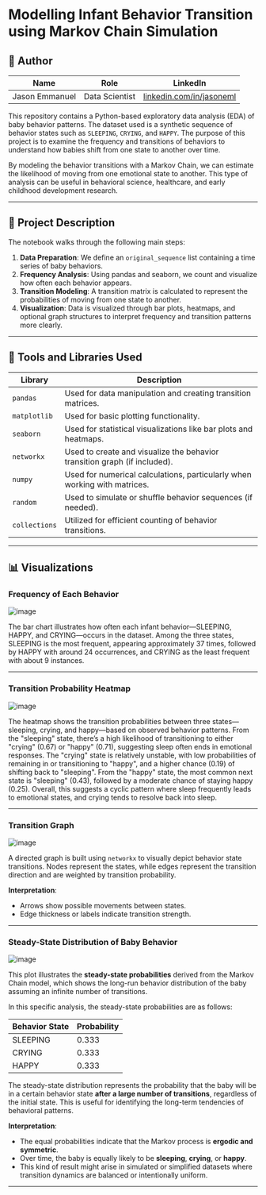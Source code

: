 # Modelling Infant Behavior Transition using Markov Chain Simulation

## 👤 Author

| Name            | Role              | LinkedIn                                      |
|-----------------|-------------------|-----------------------------------------------|
| Jason Emmanuel  | Data Scientist | [linkedin.com/in/jasoneml](https://www.linkedin.com/in/jasoneml/) |

This repository contains a Python-based exploratory data analysis (EDA) of baby behavior patterns. The dataset used is a synthetic sequence of behavior states such as `SLEEPING`, `CRYING`, and `HAPPY`. The purpose of this project is to examine the frequency and transitions of behaviors to understand how babies shift from one state to another over time.

By modeling the behavior transitions with a Markov Chain, we can estimate the likelihood of moving from one emotional state to another. This type of analysis can be useful in behavioral science, healthcare, and early childhood development research.

---

## 📘 Project Description

The notebook walks through the following main steps:

1. **Data Preparation**: We define an `original_sequence` list containing a time series of baby behaviors.
2. **Frequency Analysis**: Using pandas and seaborn, we count and visualize how often each behavior appears.
3. **Transition Modeling**: A transition matrix is calculated to represent the probabilities of moving from one state to another.
4. **Visualization**: Data is visualized through bar plots, heatmaps, and optional graph structures to interpret frequency and transition patterns more clearly.

---

## 🧰 Tools and Libraries Used

| Library        | Description                                                                 |
|----------------|-----------------------------------------------------------------------------|
| `pandas`       | Used for data manipulation and creating transition matrices.                |
| `matplotlib`   | Used for basic plotting functionality.                                      |
| `seaborn`      | Used for statistical visualizations like bar plots and heatmaps.            |
| `networkx`     | Used to create and visualize the behavior transition graph (if included).   |
| `numpy`        | Used for numerical calculations, particularly when working with matrices.   |
| `random`       | Used to simulate or shuffle behavior sequences (if needed).                 |
| `collections`  | Utilized for efficient counting of behavior transitions.                    |

---

## 📊 Visualizations

### Frequency of Each Behavior

![image](https://github.com/user-attachments/assets/28f07ba4-06dc-4203-9570-310373703ece)

The bar chart illustrates how often each infant behavior—SLEEPING, HAPPY, and CRYING—occurs in the dataset. Among the three states, SLEEPING is the most frequent, appearing approximately 37 times, followed by HAPPY with around 24 occurrences, and CRYING as the least frequent with about 9 instances.

---

### Transition Probability Heatmap

![image](https://github.com/user-attachments/assets/79258593-48a9-495d-bc70-77b58309837d)

The heatmap shows the transition probabilities between three states—sleeping, crying, and happy—based on observed behavior patterns. From the "sleeping" state, there’s a high likelihood of transitioning to either "crying" (0.67) or "happy" (0.71), suggesting sleep often ends in emotional responses. The "crying" state is relatively unstable, with low probabilities of remaining in or transitioning to "happy", and a higher chance (0.19) of shifting back to "sleeping". From the "happy" state, the most common next state is "sleeping" (0.43), followed by a moderate chance of staying happy (0.25). Overall, this suggests a cyclic pattern where sleep frequently leads to emotional states, and crying tends to resolve back into sleep.
  
---

### Transition Graph

![image](https://github.com/user-attachments/assets/a89e96a4-e783-4ac1-a4c2-c73488ef0304)

A directed graph is built using `networkx` to visually depict behavior state transitions. Nodes represent the states, while edges represent the transition direction and are weighted by transition probability.

**Interpretation**:
- Arrows show possible movements between states.
- Edge thickness or labels indicate transition strength.

---

### Steady-State Distribution of Baby Behavior

![image](https://github.com/user-attachments/assets/2c3a9808-a081-44b4-9496-aa5cac750566)

This plot illustrates the **steady-state probabilities** derived from the Markov Chain model, which shows the long-run behavior distribution of the baby assuming an infinite number of transitions.

In this specific analysis, the steady-state probabilities are as follows:

| Behavior State | Probability |
|----------------|-------------|
| SLEEPING       | 0.333       |
| CRYING         | 0.333       |
| HAPPY          | 0.333       |

The steady-state distribution represents the probability that the baby will be in a certain behavior state **after a large number of transitions**, regardless of the initial state. This is useful for identifying the long-term tendencies of behavioral patterns.

**Interpretation**:
- The equal probabilities indicate that the Markov process is **ergodic and symmetric**.
- Over time, the baby is equally likely to be **sleeping**, **crying**, or **happy**.
- This kind of result might arise in simulated or simplified datasets where transition dynamics are balanced or intentionally uniform.

---
